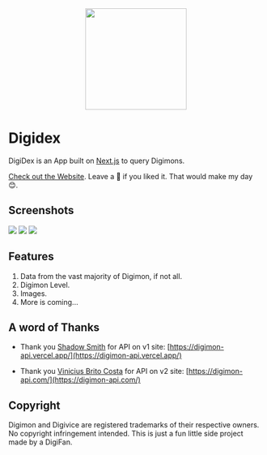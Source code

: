 
<div align="center">
	<img src="https://user-images.githubusercontent.com/94872601/158429830-23e96f5a-4a1a-46ea-850e-83ef5f7175be.png" width='200'/>
</div>

# Digidex

DigiDex is an App built on [Next.js](https://nextjs.org/) to query Digimons.

[Check out the Website](https://digidex-nine.vercel.app/).
Leave a 🌟 if you liked it. That would make my day 😊.

## Screenshots

<img src="https://user-images.githubusercontent.com/94872601/271379563-eb8c5660-4ff0-4997-900f-fea5d30217ba.png" />
<img src="https://user-images.githubusercontent.com/94872601/271379581-8bf798df-6b55-4a2c-be44-f11845c2266f.png" />	
<img src="https://user-images.githubusercontent.com/94872601/271379885-f07db5cc-649d-4aac-8b7f-78812c8751be.png" />

## Features

1. Data from the vast majority of Digimon, if not all.
2. Digimon Level.
3. Images.
4. More is coming...

## A word of Thanks

- Thank you [Shadow Smith](https://github.com/heyshadowsmith) for API on v1 site: [https://digimon-api.vercel.app/](https://digimon-api.vercel.app/)

- Thank you [Vinicius Brito Costa](https://github.com/Vinicius-Brito-Costa) for API on v2 site: [https://digimon-api.com/](https://digimon-api.com/)
 
## Copyright

Digimon and Digivice are registered trademarks of their respective owners. No copyright infringement intended. This is just a fun little side project made by a DigiFan.
